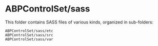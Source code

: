 # ABPControlSet/sass

This folder contains SASS files of various kinds, organized in sub-folders:

    ABPControlSet/sass/etc
    ABPControlSet/sass/src
    ABPControlSet/sass/var
